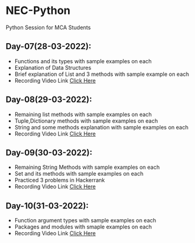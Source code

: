 # NEC-Python
Python Session for MCA Students

## Day-07(28-03-2022):
  - Functions and its types with sample examples on each
  - Explanation of Data Structures
  - Brief explanation of List and 3 methods with sample example on each
  - Recording Video Link [Click Here](https://transcripts.gotomeeting.com/#/s/e6fdc95e690443b73e6612c1212aafa324d63d57254b6b780d95ebe62ca2c085)

## Day-08(29-03-2022):
  - Remaining list methods with sample examples on each
  - Tuple,Dictionary methods with sample examples on each
  - String and some methods explanation with sample examples on each
  - Recording Video Link [Click Here](https://transcripts.gotomeeting.com/#/s/5f13d023c45ce0567f3afd0cde44211f6cc0954c24d573ecd87e7e72621af64a)

## Day-09(30-03-2022):
  - Remaining String Methods with sample examples on each
  - Set and its methods with sample examples on each
  - Practiced 3 problems in Hackerrank
  - Recording Video Link [Click Here](https://transcripts.gotomeeting.com/#/s/45a7f917116e6d5f5054f262e3739804a07ef84d560ef9de8d4edf781529d162)

## Day-10(31-03-2022):
  - Function argument types with sample examples on each
  - Packages and modules with smaple examples on each
  - Recording Video Link [Click Here](https://transcripts.gotomeeting.com/#/s/ac055c0fc95d38616c69c8ca02befdff0ee12f87916faeafae9fd5073d26040c)
